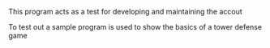 This program acts as a test for developing and maintaining the accout 

To test out a sample program is used to show the basics of a tower defense game

